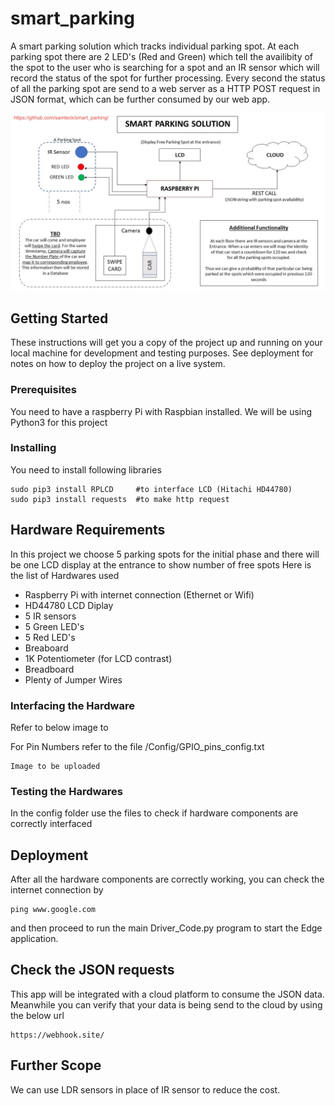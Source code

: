 # smart_parking
A smart parking solution which tracks individual parking spot.
At each parking spot there are 2 LED's (Red and Green) which tell the availibity of the spot to the user who is searching for a spot and an IR sensor which will record the status of the spot for further processing. Every second the status of all the parking spot are send to a web server as a HTTP POST request in JSON format, which can be further consumed by our web app. 

![alt text](https://github.com/samteck/smart_parking/blob/master/Smart_Parking_DFD.jpg)


## Getting Started

These instructions will get you a copy of the project up and running on your local machine for development and testing purposes. See deployment for notes on how to deploy the project on a live system.

### Prerequisites

You need to have a raspberry Pi with Raspbian installed. We will be using Python3 for this project

### Installing

You need to install following libraries 

```
sudo pip3 install RPLCD     #to interface LCD (Hitachi HD44780)
sudo pip3 install requests  #to make http request
```


## Hardware Requirements

In this project we choose 5 parking spots for the initial phase and there will be one LCD display at the entrance to show number of free spots
Here is the list of Hardwares used

* Raspberry Pi with internet connection (Ethernet or Wifi)
* HD44780 LCD Diplay
* 5 IR sensors
* 5 Green LED's
* 5 Red LED's
* Breaboard
* 1K Potentiometer (for LCD contrast)
* Breadboard
* Plenty of Jumper Wires

### Interfacing the Hardware

Refer to below image to 

For Pin Numbers refer to the file /Config/GPIO_pins_config.txt

```
Image to be uploaded
```

### Testing the Hardwares

In the config folder use the files to check if hardware components are correctly interfaced

## Deployment

After all the hardware components are correctly working, you can check the internet connection by

```
ping www.google.com
```

and then proceed to run the main Driver_Code.py program to start the Edge application.

## Check the JSON requests 

This app will be integrated with a cloud platform to consume the JSON data. Meanwhile you can verify that your data is being send to the cloud by using the below url

```
https://webhook.site/
```

## Further Scope

We can use LDR sensors in place of IR sensor to reduce the cost.


